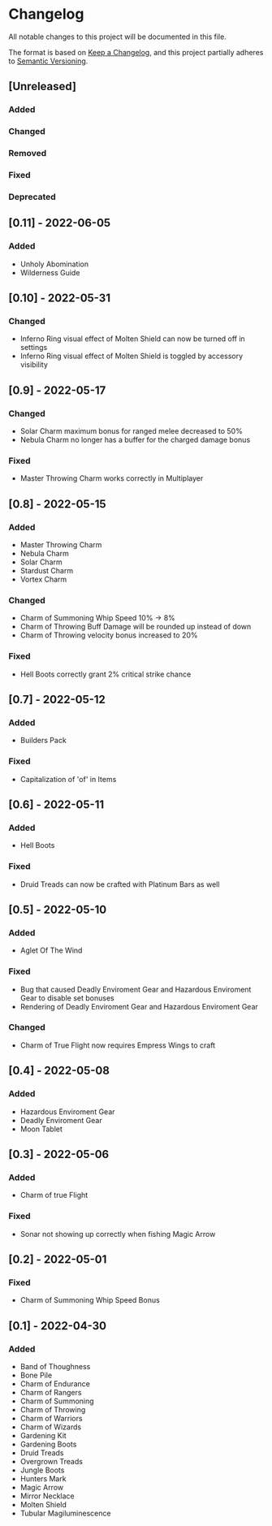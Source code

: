 ﻿# Changelog
All notable changes to this project will be documented in this file.

The format is based on [Keep a Changelog](https://keepachangelog.com/en/1.0.0/),
and this project partially adheres to [Semantic Versioning](https://semver.org/spec/v2.0.0.html).

## [Unreleased]
### Added

### Changed

### Removed

### Fixed

### Deprecated

## [0.11] - 2022-06-05
### Added
- Unholy Abomination
- Wilderness Guide

## [0.10] - 2022-05-31
### Changed
- Inferno Ring visual effect of Molten Shield can now be turned off in settings
- Inferno Ring visual effect of Molten Shield is toggled by accessory visibility

## [0.9] - 2022-05-17
### Changed
- Solar Charm maximum bonus for ranged melee decreased to 50%
- Nebula Charm no longer has a buffer for the charged damage bonus

### Fixed
- Master Throwing Charm works correctly in Multiplayer

## [0.8] - 2022-05-15
### Added
- Master Throwing Charm
- Nebula Charm
- Solar Charm
- Stardust Charm
- Vortex Charm

### Changed
- Charm of Summoning Whip Speed 10% -> 8%
- Charm of Throwing Buff Damage will be rounded up instead of down
- Charm of Throwing velocity bonus increased to 20%

### Fixed
- Hell Boots correctly grant 2% critical strike chance

## [0.7] - 2022-05-12
### Added
- Builders Pack

### Fixed
- Capitalization of 'of' in Items

## [0.6] - 2022-05-11
### Added
- Hell Boots

### Fixed
- Druid Treads can now be crafted with Platinum Bars as well


## [0.5] - 2022-05-10
### Added
- Aglet Of The Wind

### Fixed
- Bug that caused Deadly Enviroment Gear and Hazardous Enviroment Gear to disable set bonuses
- Rendering of Deadly Enviroment Gear and Hazardous Enviroment Gear

### Changed
- Charm of True Flight now requires Empress Wings to craft

## [0.4] - 2022-05-08
### Added
- Hazardous Enviroment Gear
- Deadly Enviroment Gear
- Moon Tablet

## [0.3] - 2022-05-06
### Added
- Charm of true Flight

### Fixed
- Sonar not showing up correctly when fishing Magic Arrow

## [0.2] - 2022-05-01
### Fixed
- Charm of Summoning Whip Speed Bonus

## [0.1] - 2022-04-30
### Added
- Band of Thoughness
- Bone Pile
- Charm of Endurance
- Charm of Rangers
- Charm of Summoning
- Charm of Throwing
- Charm of Warriors
- Charm of Wizards
- Gardening Kit
- Gardening Boots
- Druid Treads
- Overgrown Treads
- Jungle Boots
- Hunters Mark
- Magic Arrow
- Mirror Necklace
- Molten Shield
- Tubular Magiluminescence